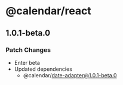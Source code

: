 # @calendar/react

## 1.0.1-beta.0

### Patch Changes

- Enter beta
- Updated dependencies
  - @calendar/date-adapter@1.0.1-beta.0
